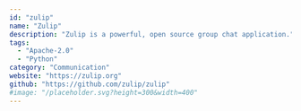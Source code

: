 ```yaml
---
id: "zulip"
name: "Zulip"
description: "Zulip is a powerful, open source group chat application."
tags:
  - "Apache-2.0"
  - "Python"
category: "Communication"
website: "https://zulip.org"
github: "https://github.com/zulip/zulip"
#image: "/placeholder.svg?height=300&width=400"
---
```


